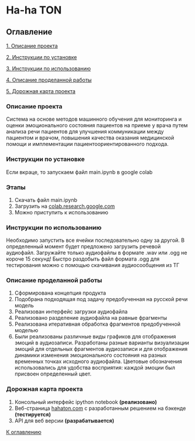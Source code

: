 # Ha-ha TON

## Оглавление

[1. Описание проекта](#описание-проекта)

[2. Инструкции по установке](#инструкции-по-установке)

[3. Инструкции по  использованию](#инструкции-по-использованию)

[4. Описание проделанной работы](#описание-проделанной-работы)

[5. Дорожная карта проекта](#дорожная-карта-проекта)

### Описание проекта

Система на основе методов машинного обучения для мониторинга и оценки эмоционального состояния пациентов на приеме у врача путем анализа речи пациентов для улучшения коммуникации между пациентом и врачом, повышения качества оказания медицинской помощи и имплементации пациентоориентированного подхода.

### Инструкции по установке

Если вкраце, то запускаем файл main.ipynb в google colab

### Этапы

1. Скачать файл main.ipynb
2. Загрузить на [colab.research.google.com](https://colab.research.google.com/)
3. Можно приступить к использованию


### Инструкции по использованию

Необходимо запустить все ячейки последовательно одну за другой. В определенный момент будет предложено загрузить речевой аудиофайл.
Загружайте только аудиофайлы в формате .wav или .ogg не короче 15 секунд!
Быстро раздобыть файл формата .ogg для тестирования можно с помощью скачивания аудиосообщения из ТГ

### Описание проделанной работы

1. Сформирована концепция продукта
2. Подобрана подходящая под задачу предобученная  на русской речи модель
3. Реализован интерфейс загрузки аудиофайла
4. Реализовано  разделение аудиофайла на равные фрагменты
5. Реализована итеративная обработка фрагментов предобученной моделью
6. Были реализованы различные виды графиков для отображения эмоций в аудиозаписи. Разработаны разные варианты визуализации эмоций для отдельных фрагментов аудиозаписи и для отображения динамики изменения эмоционального состояния на разных временных точках исходного аудиофайла. Цветовые обозначения использовались для удобства восприятия: каждой эмоции был присвоен определенный цвет.

### Дорожная карта проекта

1. Консольный интерфейс ipython notebook **(реализовано)**
2. Веб-страница [hahaton.com](https://www.hahaton.com) с разработанным решением на бэкенде **(тестируется)**
3. API для веб версии **(разрабатывается)**

[К оглавлению](#оглавление)
